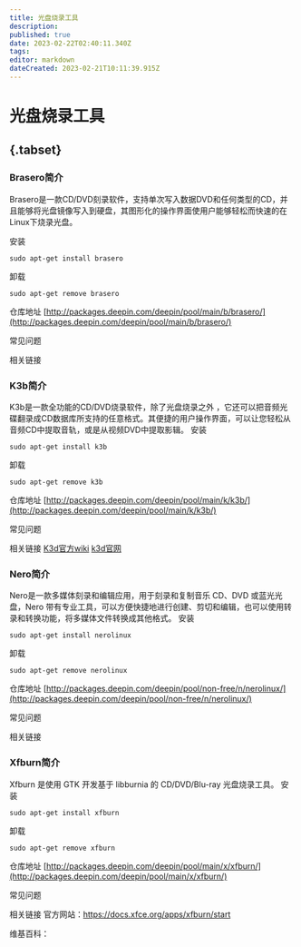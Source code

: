 ```yaml
---
title: 光盘烧录工具
description: 
published: true
date: 2023-02-22T02:40:11.340Z
tags: 
editor: markdown
dateCreated: 2023-02-21T10:11:39.915Z
---
```


# 光盘烧录工具
## {.tabset}
### Brasero简介
Brasero是一款CD/DVD刻录软件，支持单次写入数据DVD和任何类型的CD，并且能够将光盘镜像写入到硬盘，其图形化的操作界面使用户能够轻松而快速的在Linux下烧录光盘。

安装
```
sudo apt-get install brasero
```
卸载
```
sudo apt-get remove brasero
```
仓库地址
[http://packages.deepin.com/deepin/pool/main/b/brasero/](http://packages.deepin.com/deepin/pool/main/b/brasero/)

常见问题

相关链接

###  K3b简介
K3b是一款全功能的CD/DVD烧录软件，除了光盘烧录之外 ，它还可以把音频光碟翻录成CD数据库所支持的任意格式。其便捷的用户操作界面，可以让您轻松从音频CD中提取音轨，或是从视频DVD中提取影辑。
安装
```
sudo apt-get install k3b
```
卸载
```
sudo apt-get remove k3b
```
仓库地址
[http://packages.deepin.com/deepin/pool/main/k/k3b/](http://packages.deepin.com/deepin/pool/main/k/k3b/)

常见问题

相关链接
[K3d官方wiki](https://userbase.kde.org/K3b/zh-cn)
[k3d官网](https://www.K3b.org)


### Nero简介
Nero是一款多媒体刻录和编辑应用，用于刻录和复制音乐 CD、DVD 或蓝光光盘，Nero 带有专业工具，可以方便快捷地进行创建、剪切和编辑，也可以使用转录和转换功能，将多媒体文件转换成其他格式。
安装
```
sudo apt-get install nerolinux
```
卸载
```
sudo apt-get remove nerolinux
```
仓库地址
[http://packages.deepin.com/deepin/pool/non-free/n/nerolinux/](http://packages.deepin.com/deepin/pool/non-free/n/nerolinux/)

常见问题

相关链接

### Xfburn简介
Xfburn 是使用 GTK 开发基于 libburnia 的 CD/DVD/Blu-ray 光盘烧录工具。
安装
```
sudo apt-get install xfburn
```
卸载
```
sudo apt-get remove xfburn
```
仓库地址
[http://packages.deepin.com/deepin/pool/main/x/xfburn/](http://packages.deepin.com/deepin/pool/main/x/xfburn/)

常见问题

相关链接
官方网站：https://docs.xfce.org/apps/xfburn/start

维基百科：